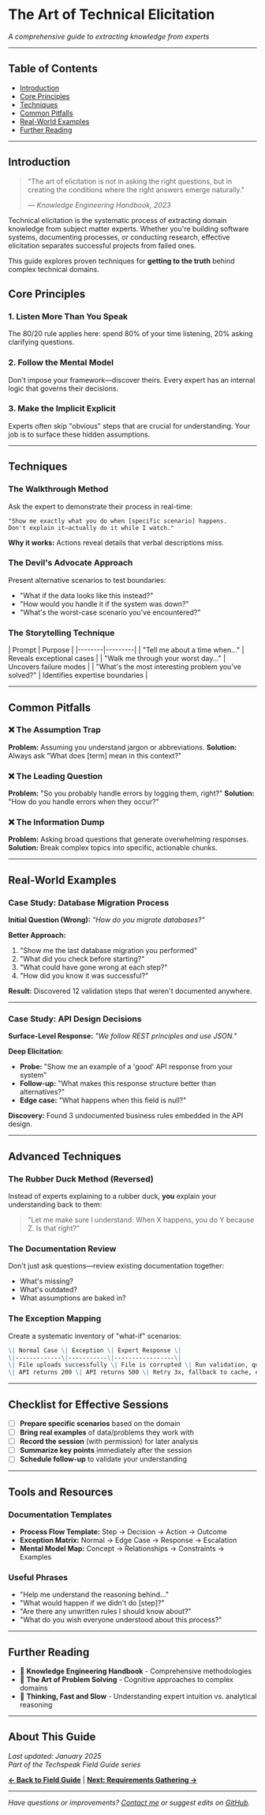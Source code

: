 # The Art of Technical Elicitation
*A comprehensive guide to extracting knowledge from experts*

---

## Table of Contents
- [Introduction](#introduction)
- [Core Principles](#core-principles)
- [Techniques](#techniques)
- [Common Pitfalls](#common-pitfalls)
- [Real-World Examples](#real-world-examples)
- [Further Reading](#further-reading)

---

## Introduction

> "The art of elicitation is not in asking the right questions, but in creating the conditions where the right answers emerge naturally."
> 
> — *Knowledge Engineering Handbook, 2023*

Technical elicitation is the systematic process of extracting domain knowledge from subject matter experts. Whether you're building software systems, documenting processes, or conducting research, effective elicitation separates successful projects from failed ones.

This guide explores proven techniques for **getting to the truth** behind complex technical domains.

## Core Principles

### 1. **Listen More Than You Speak**
The 80/20 rule applies here: spend 80% of your time listening, 20% asking clarifying questions.

### 2. **Follow the Mental Model**
Don't impose your framework—discover theirs. Every expert has an internal logic that governs their decisions.

### 3. **Make the Implicit Explicit**
Experts often skip "obvious" steps that are crucial for understanding. Your job is to surface these hidden assumptions.

---

## Techniques

### The Walkthrough Method
Ask the expert to demonstrate their process in real-time:

```
"Show me exactly what you do when [specific scenario] happens.
Don't explain it—actually do it while I watch."
```

**Why it works:** Actions reveal details that verbal descriptions miss.

### The Devil's Advocate Approach
Present alternative scenarios to test boundaries:

- "What if the data looks like this instead?"
- "How would you handle it if the system was down?"
- "What's the worst-case scenario you've encountered?"

### The Storytelling Technique
\| Prompt \| Purpose \|
\|--------\|---------\|
\| "Tell me about a time when..." \| Reveals exceptional cases \|
\| "Walk me through your worst day..." \| Uncovers failure modes \|
\| "What's the most interesting problem you've solved?" \| Identifies expertise boundaries \|

---

## Common Pitfalls

### ❌ **The Assumption Trap**
**Problem:** Assuming you understand jargon or abbreviations.
**Solution:** Always ask "What does [term] mean in this context?"

### ❌ **The Leading Question**
**Problem:** "So you probably handle errors by logging them, right?"
**Solution:** "How do you handle errors when they occur?"

### ❌ **The Information Dump**
**Problem:** Asking broad questions that generate overwhelming responses.
**Solution:** Break complex topics into specific, actionable chunks.

---

## Real-World Examples

### Case Study: Database Migration Process

**Initial Question (Wrong):**
*"How do you migrate databases?"*

**Better Approach:**
1. "Show me the last database migration you performed"
2. "What did you check before starting?"
3. "What could have gone wrong at each step?"
4. "How did you know it was successful?"

**Result:** Discovered 12 validation steps that weren't documented anywhere.

---

### Case Study: API Design Decisions

**Surface-Level Response:**
*"We follow REST principles and use JSON."*

**Deep Elicitation:**
- **Probe:** "Show me an example of a 'good' API response from your system"
- **Follow-up:** "What makes this response structure better than alternatives?"
- **Edge case:** "What happens when this field is null?"

**Discovery:** Found 3 undocumented business rules embedded in the API design.

---

## Advanced Techniques

### The Rubber Duck Method (Reversed)
Instead of experts explaining to a rubber duck, **you** explain your understanding back to them:

> "Let me make sure I understand: When X happens, you do Y because Z. Is that right?"

### The Documentation Review
Don't just ask questions—review existing documentation together:
- What's missing?
- What's outdated?
- What assumptions are baked in?

### The Exception Mapping
Create a systematic inventory of "what-if" scenarios:

```markdown
\| Normal Case \| Exception \| Expert Response \|
\|-------------\|-----------\|-----------------\|
\| File uploads successfully \| File is corrupted \| Run validation, quarantine, alert admin \|
\| API returns 200 \| API returns 500 \| Retry 3x, fallback to cache, escalate \|
```

---

## Checklist for Effective Sessions

- [ ] **Prepare specific scenarios** based on the domain
- [ ] **Bring real examples** of data/problems they work with
- [ ] **Record the session** (with permission) for later analysis
- [ ] **Summarize key points** immediately after the session
- [ ] **Schedule follow-up** to validate your understanding

---

## Tools and Resources

### Documentation Templates
- **Process Flow Template:** Step → Decision → Action → Outcome
- **Exception Matrix:** Normal → Edge Case → Response → Escalation
- **Mental Model Map:** Concept → Relationships → Constraints → Examples

### Useful Phrases
- "Help me understand the reasoning behind..."
- "What would happen if we didn't do [step]?"
- "Are there any unwritten rules I should know about?"
- "What do you wish everyone understood about this process?"

---

## Further Reading

- 📖 **Knowledge Engineering Handbook** - Comprehensive methodologies
- 📖 **The Art of Problem Solving** - Cognitive approaches to complex domains
- 📖 **Thinking, Fast and Slow** - Understanding expert intuition vs. analytical reasoning

---

## About This Guide

*Last updated: January 2025*  
*Part of the Techspeak Field Guide series*

**[← Back to Field Guide](../)**  |  **[Next: Requirements Gathering →](../requirements/)**

---

*Have questions or improvements? [Contact me](mailto:your-email@example.com) or suggest edits on [GitHub](https://github.com/yourusername/repo).*
